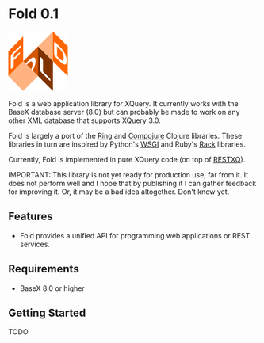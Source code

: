 # Fold 0.1

![Fold](logo.png)

Fold is a web application library for XQuery. It currently works with the BaseX
database server (8.0) but can probably be made to work on any other XML database that 
supports XQuery 3.0.

Fold is largely a port of the [Ring][ring] and [Compojure][compojure] Clojure
libraries. These libraries in turn are inspired by Python's [WSGI][wsgi] and
Ruby's [Rack][rack] libraries.

Currently, Fold is implemented in pure XQuery code (on top of [RESTXQ][restxq]).

IMPORTANT: This library is not yet ready for production use, far from it. It
does not perform well and I hope that by publishing it I can gather feedback
for improving it. Or, it may be a bad idea altogether. Don't know yet.

## Features

- Fold provides a unified API for programming web applications or REST services.

## Requirements

- BaseX 8.0 or higher

## Getting Started

TODO

[wsgi]: http://wsgi.readthedocs.org/en/latest
[rack]: http://rack.github.io
[restxq]: http://exquery.github.io/exquery/exquery-restxq-specification/restxq-1.0-specification.html
[ring]: https://github.com/ring-clojure/ring
[compojure]: https://github.com/weavejester/compojure
